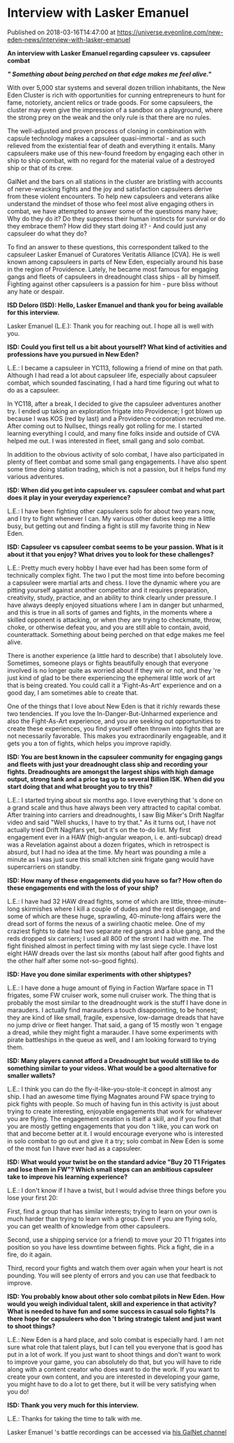 # Interview with Lasker Emanuel
Published on 2018-03-16T14:47:00 at https://universe.eveonline.com/new-eden-news/interview-with-lasker-emanuel

**An interview with Lasker Emanuel regarding capsuleer vs. capsuleer combat**

_**" Something about being perched on that edge makes me feel alive."**_

With over 5,000 star systems and several dozen trillion inhabitants, the New Eden Cluster is rich with opportunities for cunning entrepreneurs to hunt for fame, notoriety, ancient relics or trade goods. For some capsuleers, the cluster may even give the impression of a sandbox on a playground, where the strong prey on the weak and the only rule is that there are no rules.

The well-adjusted and proven process of cloning in combination with capsule technology makes a capsuleer quasi-immortal - and as such relieved from the existential fear of death and everything it entails. Many capsuleers make use of this new-found freedom by engaging each other in ship to ship combat, with no regard for the material value of a destroyed ship or that of its crew.

GalNet and the bars on all stations in the cluster are bristling with accounts of nerve-wracking fights and the joy and satisfaction capsuleers derive from these violent encounters. To help new capsuleers and veterans alike understand the mindset of those who feel most alive engaging others in combat, we have attempted to answer some of the questions many have; Why do they do it? Do they suppress their human instincts for survival or do they embrace them? How did they start doing it? - And could just any capsuleer do what they do?

To find an answer to these questions, this correspondent talked to the capsuleer Lasker Emanuel of Curatores Veritatis Alliance [CVA]. He is well known among capsuleers in parts of New Eden, especially around his base in the region of Providence. Lately, he became most famous for engaging gangs and fleets of capsuleers in dreadnought class ships - all by himself. Fighting against other capsuleers is a passion for him - pure bliss without any hate or despair.

**ISD Deloro (ISD): Hello, Lasker Emanuel and thank you for being available for this interview.**

Lasker Emanuel (L.E.): Thank you for reaching out. I hope all is well with you.

**ISD: Could you first tell us a bit about yourself? What kind of activities and professions have you pursued in New Eden?**

L.E.: I became a capsuleer in YC113, following a friend of mine on that path. Although I had read a lot about capsuleer life, especially about capsuleer combat, which sounded fascinating, I had a hard time figuring out what to do as a capsuleer.

In YC118, after a break, I decided to give the capsuleer adventures another try. I ended up taking an exploration frigate into Providence; I got blown up because I was KOS (red by last) and a Providence corporation recruited me. After coming out to Nullsec, things really got rolling for me. I started learning everything I could, and many fine folks inside and outside of CVA helped me out. I was interested in fleet, small gang and solo combat.

In addition to the obvious activity of solo combat, I have also participated in plenty of fleet combat and some small gang engagements. I have also spent some time doing station trading, which is not a passion, but it helps fund my various adventures.

**ISD: When did you get into capsuleer vs. capsuleer combat and what part does it play in your everyday experience?**

L.E.: I have been fighting other capsuleers solo for about two years now, and I try to fight whenever I can. My various other duties keep me a little busy, but getting out and finding a fight is still my favorite thing in New Eden.

**ISD: Capsuleer vs capsuleer combat seems to be your passion. What is it about it that you enjoy? What drives you to look for these challenges?**

L.E.: Pretty much every hobby I have ever had has been some form of technically complex fight. The two I put the most time into before becoming a capsuleer were martial arts and chess. I love the dynamic where you are pitting yourself against another competitor and it requires preparation, creativity, study, practice, and an ability to think clearly under pressure. I have always deeply enjoyed situations where I am in danger but unharmed, and this is true in all sorts of games and fights, in the moments where a skilled opponent is attacking, or when they are trying to checkmate, throw, choke, or otherwise defeat you, and you are still able to contain, avoid, counterattack. Something about being perched on that edge makes me feel alive.

There is another experience (a little hard to describe) that I absolutely love. Sometimes, someone plays or fights beautifully enough that everyone involved is no longer quite as worried about if they win or not, and they 're just kind of glad to be there experiencing the ephemeral little work of art that is being created. You could call it a 'Fight-As-Art' experience and on a good day, I am sometimes able to create that.

One of the things that I love about New Eden is that it richly rewards these two tendencies. If you love the In-Danger-But-Unharmed experience and also the Fight-As-Art experience, and you are seeking out opportunities to create these experiences, you find yourself often thrown into fights that are not necessarily favorable. This makes you extraordinarily engageable, and it gets you a ton of fights, which helps you improve rapidly.

**ISD: You are best known in the capsuleer community for engaging gangs and fleets with just your dreadnought class ship and recording your fights. Dreadnoughts are amongst the largest ships with high damage output, strong tank and a price tag up to several Billion ISK. When did you start doing that and what brought you to try this?**

L.E.: I started trying about six months ago. I love everything that 's done on a grand scale and thus have always been very attracted to capital combat. After training into carriers and dreadnoughts, I saw Big Miker's Drift Naglfar video and said "Well shucks, I have to try that." As it turns out, I have not actually tried Drift Naglfars yet, but it's on the to-do list. My first engagement ever in a HAW (high-angular weapon, i. e. anti-subcap) dread was a Revelation against about a dozen frigates, which in retrospect is absurd, but I had no idea at the time. My heart was pounding a mile a minute as I was just sure this small kitchen sink frigate gang would have supercarriers on standby.

**ISD: How many of these engagements did you have so far? How often do these engagements end with the loss of your ship?**

L.E.: I have had 32 HAW dread fights, some of which are little, three-minute-long skirmishes where I kill a couple of dudes and the rest disengage, and some of which are these huge, sprawling, 40-minute-long affairs were the dread sort of forms the nexus of a swirling chaotic melee. One of my craziest fights to date had two separate red gangs and a blue gang, and the reds dropped six carriers; I used all 800 of the stront I had with me. The fight finished almost in perfect timing with my last siege cycle. I have lost eight HAW dreads over the last six months (about half after good fights and the other half after some not-so-good fights).

**ISD: Have you done similar experiments with other shiptypes?**

L.E.: I have done a huge amount of flying in Faction Warfare space in T1 frigates, some FW cruiser work, some null cruiser work. The thing that is probably the most similar to the dreadnought work is the stuff I have done in marauders. I actually find marauders a touch disappointing, to be honest; they are kind of like small, fragile, expensive, low-damage dreads that have no jump drive or fleet hanger. That said, a gang of 15 mostly won 't engage a dread, while they might fight a marauder. I have some experiments with pirate battleships in the queue as well, and I am looking forward to trying them.

**ISD: Many players cannot afford a Dreadnought but would still like to do something similar to your videos. What would be a good alternative for smaller wallets?**

L.E.: I think you can do the fly-it-like-you-stole-it concept in almost any ship. I had an awesome time flying Magnates around FW space trying to pick fights with people. So much of having fun in this activity is just about trying to create interesting, enjoyable engagements that work for whatever you are flying. The engagement creation is itself a skill, and if you find that you are mostly getting engagements that you don 't like, you can work on that and become better at it. I would encourage everyone who is interested in solo combat to go out and give it a try; solo combat in New Eden is some of the most fun I have ever had as a capsuleer.

**ISD: What would your twist be on the standard advice "Buy 20 T1 Frigates and lose them in FW"? Which small steps can an ambitious capsuleer take to improve his learning experience?**

L.E.: I don't know if I have a twist, but I would advise three things before you lose your first 20:

First, find a group that has similar interests; trying to learn on your own is much harder than trying to learn with a group. Even if you are flying solo, you can get wealth of knowledge from other capsuleers.

Second, use a shipping service (or a friend) to move your 20 T1 frigates into position so you have less downtime between fights. Pick a fight, die in a fire, do it again.

Third, record your fights and watch them over again when your heart is not pounding. You will see plenty of errors and you can use that feedback to improve.

**ISD: You probably know about other solo combat pilots in New Eden. How would you weigh individual talent, skill and experience in that activity? What is needed to have fun and some success in casual solo fights? Is there hope for capsuleers who don 't bring strategic talent and just want to shoot things?**

L.E.: New Eden is a hard place, and solo combat is especially hard. I am not sure what role that talent plays, but I can tell you everyone that is good has put in a lot of work. If you just want to shoot things and don't want to work to improve your game, you can absolutely do that, but you will have to ride along with a content creator who does want to do the work. If you want to create your own content, and you are interested in developing your game, you might have to do a lot to get there, but it will be very satisfying when you do!

**ISD: Thank you very much for this interview.**

L.E.: Thanks for taking the time to talk with me.

Lasker Emanuel 's battle recordings can be accessed via [his GalNet channel](http://youtube.com/LaskerEmanuelEVE)
